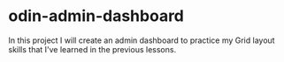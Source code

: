 # odin-admin-dashboard

In this project I will create an admin dashboard to practice my Grid layout skills that I've learned in the previous lessons.
